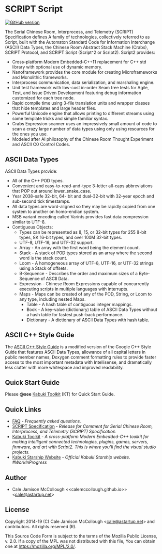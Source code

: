 # SCRIPT Script

[![GitHub version](https://badge.fury.io/gh/kabuki-starship%2Fscript2.svg)](https://badge.fury.io/gh/kabuki-starship%2Fscript2)

The Serial Chinese Room, Interprocess, and Telemetry (SCRIPT) Specification defines A family of technologies, collectively referred to as Script, built with the Automaton Standard Code for Information Interchange (ASCII) Data Types, the Chinese Room Abstract Stack Machine (Crabs), SCRIPT Protocol, and SCRIPT Script (Script^2 or Script2). Script2 provides:

* Cross-platform Modern Embedded-C++11 replacement for C++ std library with optional use of dynamic memory.
* Nanoframework provides the core module for creating Microframeworks and Monolithic frameworks.
* Interprocess communication, data serialization, and marshaling engine.
* Unit test framework with low-cost in-order Seam tree tests for Agile, Test, and Issue Driven Development featuring debug information customized for each tree node.
* Rapid compile time using 3-file translation units and wrapper classes that hide templates and large header files.
* Powerful Unicode engine that allows printing to different streams using some template tricks and simple familiar syntax.
* Crabs Expression scanner uses an impressively small amount of code to scan a crazy large number of data types using only using resources for the ones you use.
* Modeled after AI philosophy of the Chinese Room Thought Experiment and ASCII C0 Control Codes.

## ASCII Data Types

ASCII Data Types provide:

* All of the C++ POD types.
* Convenient and easy-to-read-and-type 3-letter all-caps abbreviations that POP out around lower_snake_case.
* Year 2038-safe 32-bit, 64- bit and dual-32-bit with 32-year epoch and sub-second tick timestamps.
* All data types are word-aligned so they may be rapidly copied from one system to another on homo-endian system.
* MSB variant encoding called Varints provides fast data compression similar to UTF-8.
* Contiguous Objects:
  * Types can be represented as 8, 15, or 32-bit types for 255 8-bit types, 8K 16-bit types, and over 100M 32-bit types.
  * UTF-8, UTF-16, and UTF-32 support.
  * Array - An array with the first word being the element count.
  * Stack - A stack of POD types stored as an array where the second word is the stack count.
  * Loom - A homogeneous array of UTF-8, UTF-16, or UTF-32 strings using a Stack of offsets.
  * B-Sequence - Describes the order and maximum sizes of a Byte-Sequence of ASCII Data.
  * Expression - Chinese Room Expressions capable of concurrently executing scripts in multiple languages with interrupts.
  * Maps - Maps can be created of any of the POD, String, or Loom to any type, including nested Maps.
    * Table - A hash table of contiguous integer mappings.
    * Book - A key-value (dictionary) table of ASCII Data Types without a hash table for fastest push-back performance.
    * Dictionary - A dictionary of ASCII Data Types with hash table.

## ASCII C++ Style Guide

The [ASCII C++ Style Guide](https://github.com/kabuki-starship/script2/style_guide/readme.md) is a modified version of the Google C++ Style Guide that features ASCII Data Types, allowance of all capital letters in public member names, Doxygen comment formatting rules to provide faster access to the most important metadata with Intellisense, and dramatically less clutter with more whitespace and improved readability.

## Quick Start Guide

Please **@see** [Kabuki Toolkit](https://github.com/kabuki-starship/kabuki_toolkit) (KT) for Quick Start Guide.

## Quick Links

* [FAQ](https://github.com/kabuki-starship/script/blob/master/docs/readme.md) - *Frequently asked questions.*
* [SCRIPT Specification](https://github.com/kabuki-starship/script2/blob/master/spec/readme.md) - *Release for Comment for Serial Chinese Room, Interprocess, and Telemetry (SCRIPT) Specification.*
* [Kabuki Toolkit](https://github.com/kabuki-starship/kabuki_toolkit) - *A cross-platform Modern Embedded-C++ toolkit for making intelligent connected technologies, plugins, games, servers, firmware, and art with Script2. This is where you'll find the visual studio projects.*
* [Kabuki Starship Website](https://kabuki-starship.github.io/) - *Official Kabuki Starship website. #WorkInProgress*

## Author

* Cale Jamison McCollough <<calemccollough.github.io>> <<cale@astartup.net>>

## License

Copyright 2014-19 (C) Cale Jamison McCollough <<cale@astartup.net>> and contributors. All rights reserved (R).

This Source Code Form is subject to the terms of the Mozilla Public License, v. 2.0. If a copy of the MPL was not distributed with this file, You can obtain one at <https://mozilla.org/MPL/2.0/>.
